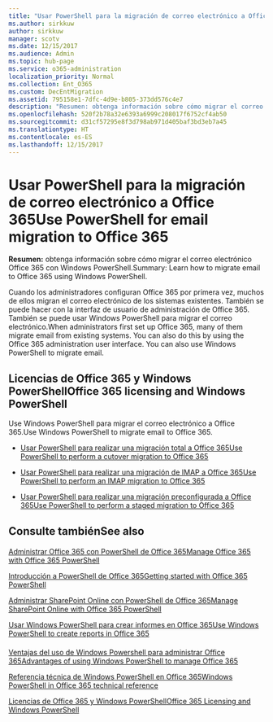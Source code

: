 ```yaml
---
title: "Usar PowerShell para la migración de correo electrónico a Office 365"
ms.author: sirkkuw
author: sirkkuw
manager: scotv
ms.date: 12/15/2017
ms.audience: Admin
ms.topic: hub-page
ms.service: o365-administration
localization_priority: Normal
ms.collection: Ent_O365
ms.custom: DecEntMigration
ms.assetid: 795158e1-7dfc-4d9e-b805-373dd576c4e7
description: "Resumen: obtenga información sobre cómo migrar el correo electrónico Office 365 con Windows PowerShell."
ms.openlocfilehash: 520f2b78a32e6393a6999c208017f6752cf4ab50
ms.sourcegitcommit: d31cf57295e8f3d798ab971d405baf3bd3eb7a45
ms.translationtype: HT
ms.contentlocale: es-ES
ms.lasthandoff: 12/15/2017
---
```

# <a name="use-powershell-for-email-migration-to-office-365"></a><span data-ttu-id="a2f8e-103">Usar PowerShell para la migración de correo electrónico a Office 365</span><span class="sxs-lookup"><span data-stu-id="a2f8e-103">Use PowerShell for email migration to Office 365</span></span>

 <span data-ttu-id="a2f8e-104">**Resumen:** obtenga información sobre cómo migrar el correo electrónico Office 365 con Windows PowerShell.</span><span class="sxs-lookup"><span data-stu-id="a2f8e-104">Summary: Learn how to migrate email to Office 365 using Windows PowerShell.</span></span>
  
<span data-ttu-id="a2f8e-p101">Cuando los administradores configuran Office 365 por primera vez, muchos de ellos migran el correo electrónico de los sistemas existentes. También se puede hacer con la interfaz de usuario de administración de Office 365. También se puede usar Windows PowerShell para migrar el correo electrónico.</span><span class="sxs-lookup"><span data-stu-id="a2f8e-p101">When administrators first set up Office 365, many of them migrate email from existing systems. You can also do this by using the Office 365 administration user interface. You can also use Windows PowerShell to migrate email.</span></span>
  
## <a name="office-365-licensing-and-windows-powershell"></a><span data-ttu-id="a2f8e-108">Licencias de Office 365 y Windows PowerShell</span><span class="sxs-lookup"><span data-stu-id="a2f8e-108">Office 365 licensing and Windows PowerShell</span></span>

<span data-ttu-id="a2f8e-109">Use Windows PowerShell para migrar el correo electrónico a Office 365.</span><span class="sxs-lookup"><span data-stu-id="a2f8e-109">Use Windows PowerShell to migrate email to Office 365.</span></span> 
  
- [<span data-ttu-id="a2f8e-110">Usar PowerShell para realizar una migración total a Office 365</span><span class="sxs-lookup"><span data-stu-id="a2f8e-110">Use PowerShell to perform a cutover migration to Office 365</span></span>](use-powershell-to-perform-a-cutover-migration-to-office-365.md)
    
- [<span data-ttu-id="a2f8e-111">Usar PowerShell para realizar una migración de IMAP a Office 365</span><span class="sxs-lookup"><span data-stu-id="a2f8e-111">Use PowerShell to perform an IMAP migration to Office 365</span></span>](use-powershell-to-perform-an-imap-migration-to-office-365.md)
    
- [<span data-ttu-id="a2f8e-112">Usar PowerShell para realizar una migración preconfigurada a Office 365</span><span class="sxs-lookup"><span data-stu-id="a2f8e-112">Use PowerShell to perform a staged migration to Office 365</span></span>](use-powershell-to-perform-a-staged-migration-to-office-365.md)
    
## <a name="see-also"></a><span data-ttu-id="a2f8e-113">Consulte también</span><span class="sxs-lookup"><span data-stu-id="a2f8e-113">See also</span></span>

#### 

[<span data-ttu-id="a2f8e-114">Administrar Office 365 con PowerShell de Office 365</span><span class="sxs-lookup"><span data-stu-id="a2f8e-114">Manage Office 365 with Office 365 PowerShell</span></span>](manage-office-365-with-office-365-powershell.md)
  
[<span data-ttu-id="a2f8e-115">Introducción a PowerShell de Office 365</span><span class="sxs-lookup"><span data-stu-id="a2f8e-115">Getting started with Office 365 PowerShell</span></span>](getting-started-with-office-365-powershell.md)
  
[<span data-ttu-id="a2f8e-116">Administrar SharePoint Online con PowerShell de Office 365</span><span class="sxs-lookup"><span data-stu-id="a2f8e-116">Manage SharePoint Online with Office 365 PowerShell</span></span>](manage-sharepoint-online-with-office-365-powershell.md)
  
[<span data-ttu-id="a2f8e-117">Usar Windows PowerShell para crear informes en Office 365</span><span class="sxs-lookup"><span data-stu-id="a2f8e-117">Use Windows PowerShell to create reports in Office 365</span></span>](use-windows-powershell-to-create-reports-in-office-365.md)
#### 

<span data-ttu-id="a2f8e-118">[Ventajas del uso de Windows Powershell para administrar Office 365]((http://technet.microsoft.com/library/15144a50-453e-4cd5-befd-bc6736697967.aspx))</span><span class="sxs-lookup"><span data-stu-id="a2f8e-118">[Advantages of using Windows PowerShell to manage Office 365]((http://technet.microsoft.com/library/15144a50-453e-4cd5-befd-bc6736697967.aspx))</span></span>
  
<span data-ttu-id="a2f8e-119">[Referencia técnica de Windows PowerShell en Office 365]((http://technet.microsoft.com/library/10d5c66a-7579-4319-aaa5-7a5e21d49cea.aspx))</span><span class="sxs-lookup"><span data-stu-id="a2f8e-119">[Windows PowerShell in Office 365 technical reference]((http://technet.microsoft.com/library/10d5c66a-7579-4319-aaa5-7a5e21d49cea.aspx))</span></span>
  
<span data-ttu-id="a2f8e-120">[Licencias de Office 365 y Windows PowerShell]((http://technet.microsoft.com/library/6ca0e430-f7ba-4184-becf-14c6c5c8dde5.aspx))</span><span class="sxs-lookup"><span data-stu-id="a2f8e-120">[Office 365 Licensing and Windows PowerShell]((http://technet.microsoft.com/library/6ca0e430-f7ba-4184-becf-14c6c5c8dde5.aspx))</span></span>


